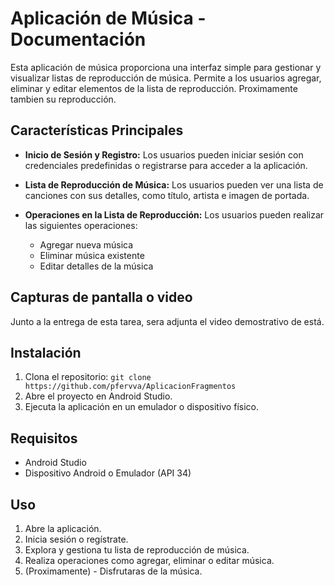 # Aplicación de Música - Documentación

Esta aplicación de música proporciona una interfaz simple para gestionar y visualizar listas de reproducción de música. 
Permite a los usuarios agregar, eliminar y editar elementos de la lista de reproducción.
Proximamente tambien su reproducción.

## Características Principales

- **Inicio de Sesión y Registro:** Los usuarios pueden iniciar sesión con credenciales predefinidas o registrarse para acceder a la aplicación.

- **Lista de Reproducción de Música:** Los usuarios pueden ver una lista de canciones con sus detalles, como título, artista e imagen de portada.

- **Operaciones en la Lista de Reproducción:** Los usuarios pueden realizar las siguientes operaciones:
    - Agregar nueva música
    - Eliminar música existente
    - Editar detalles de la música

## Capturas de pantalla o video

Junto a la entrega de esta tarea, sera adjunta el video demostrativo de está.

## Instalación

1. Clona el repositorio: `git clone https://github.com/pfervva/AplicacionFragmentos`
2. Abre el proyecto en Android Studio.
3. Ejecuta la aplicación en un emulador o dispositivo físico.

## Requisitos

- Android Studio
- Dispositivo Android o Emulador (API 34)

## Uso

1. Abre la aplicación.
2. Inicia sesión o regístrate.
3. Explora y gestiona tu lista de reproducción de música.
4. Realiza operaciones como agregar, eliminar o editar música.
5. (Proximamente) - Disfrutaras de la música.
